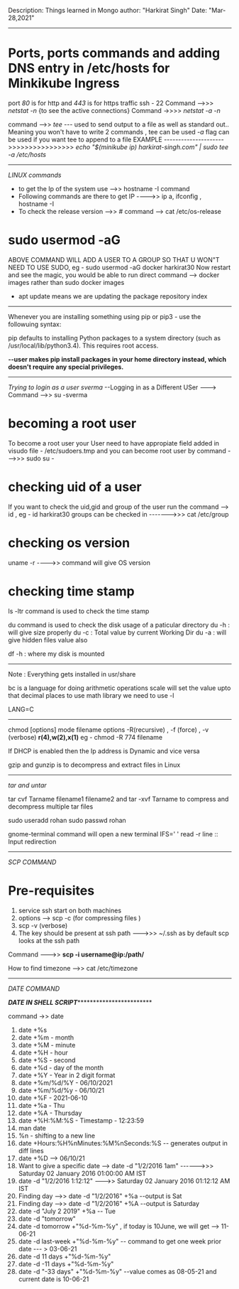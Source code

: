 Description: Things learned in Mongo 
author: "Harkirat Singh"
Date: "Mar-28,2021"

**************************************************************************************
# Ports, ports commands and adding DNS entry in /etc/hosts for Minkikube Ingress

port *80* is for http and *443* is for https traffic
ssh - 22 
Command -->>> *netstat -n* {to see the active connections}
Command ->>>> *netstat -a -n* 

command -->> *tee* --- used to send output to a file as well as standard out.. Meaning you won't have to write 2 commands , tee can be used 
*-a* flag can be used if you want tee to append to a file 
EXAMPLE --------------------->>>>>>>>>>>>>>>>   *echo "$(minikube ip) harkirat-singh.com" | sudo tee -a /etc/hosts*



**************************************************************************************************
*LINUX commands*
- to get the Ip of the system use -->> hostname -I command 
- Following commands are there to get IP ---->> ip a, ifconfig , hostname -I
- To check the release version -->> # command --> cat /etc/os-release
# sudo usermod -aG <group> <username>
ABOVE COMMAND WILL ADD A USER TO A GROUP SO THAT U WON"T NEED TO USE SUDO,
eg - sudo usermod -aG docker harkirat30
Now restart and see the magic, you would be able to run direct command --> docker images rather than sudo docker images

- apt update means we are updating the package repository index 


******************************************************************************
Whenever you are installing something using pip or pip3 - use the followuing syntax:

pip defaults to installing Python packages to a system directory (such as /usr/local/lib/python3.4). This requires root access.

**--user makes pip install packages in your home directory instead, which doesn't require any special privileges.**

**************************************************************
 *Trying to login as a user sverma* --Logging in as a Different USer
 ---> Command -->> su -sverma
 
 # becoming a root user
 To become a root user your User need to have appropiate field added in visudo file - /etc/sudoers.tmp and 
 you can become root user by command --->>> sudo su -
 
 # checking uid of a user
 If you want to check the uid,gid and group of the user run the command --> id <user> , eg - id harkirat30
 groups can be checked in ------->>> cat /etc/group
 
 # checking os version
 uname -r ---->> command will give OS version
 
 # checking time stamp
 ls -ltr command is used to check the time stamp 
 
 du command is used to check the disk usage of a paticular directory
 du -h : will give size properly
 du -c : Total value by current Working Dir
 du -a : will give hidden files value also
 
 df -h : where my disk is mounted 

 ****************
 Note : Everything gets installed in usr/share

bc is  a language for doing arithmetic operations 
scale will set the value upto that decimal places 
to use math library we need to use -l 

LANG=C

***********************
chmod [options] mode filename
options -R(recursive) , -f (force) , -v (verbose)
**r(4),w(2),x(1)**
eg - chmod -R 774 filename


If DHCP is enabled then the Ip address is Dynamic and vice versa

gzip and gunzip is to decompress and extract files in Linux

*******************************************
*tar and untar*

tar cvf Tarname filename1 filename2 and tar -xvf Tarname to compress and decompress multiple tar files

sudo useradd rohan
sudo passwd rohan

gnome-terminal command will open a new terminal 
IFS=' ' read -r line   :: Input redirection

*******************

*SCP COMMAND*

# Pre-requisites 

1) service ssh start on both machines
2) options --> scp -c (for compressing files )
3) scp -v (verbose)
4) The key should be present at ssh path --->>> ~/.ssh as by default scp looks at the ssh path 

Command --->>  **scp -i <pathtothekeyshared> <filetobetransferred> username@ip:/path/**

How to find timezone -->> cat /etc/timezone


*************************************

*DATE COMMAND*

*****DATE IN SHELL SCRIPT*****************************

command ->> date

1) date +%s   
2) date +%m   - month 
3) date +%M   - minute
4) date +%H   - hour
5) date +%S   - second
6) date +%d   - day of the month
7) date +%Y   - Year in 2 digit format
8) date +%m/%d/%Y  - 06/10/2021
9) date +%m/%d/%y  - 06/10/21
10) date +%F  - 2021-06-10
11) date +%a - Thu
12) date +%A - Thursday
13) date +%H:%M:%S - Timestamp - 12:23:59
14) man date 
15) %n - shifting to a new line
16) date +Hours:%H%nMinutes:%M%nSeconds:%S  -- generates output in diff lines
17) date +%D --> 06/10/21
18) Want to give a specific date --> date -d "1/2/2016 1am"  ------>>> Saturday 02 January 2016 01:00:00 AM IST
19) date -d "1/2/2016 1:12:12" --->> Saturday 02 January 2016 01:12:12 AM IST
20) Finding day -->> date -d "1/2/2016" +%a  --output is Sat
21) Finding day -->> date -d "1/2/2016" +%A  --output is Saturday
22) date -d "July 2 2019" +%a -- Tue
23) date -d "tomorrow"
24) date -d tomorrow +"%d-%m-%y" , if today is 10June, we will get --> 11-06-21
25) date -d last-week +"%d-%m-%y"  -- command to get one week prior date --- > 03-06-21
26) date -d 11 days +"%d-%m-%y"
27) date -d -11 days +"%d-%m-%y"
28) date -d "-33 days" +"%d-%m-%y" --value comes as 08-05-21 and current date is 10-06-21
